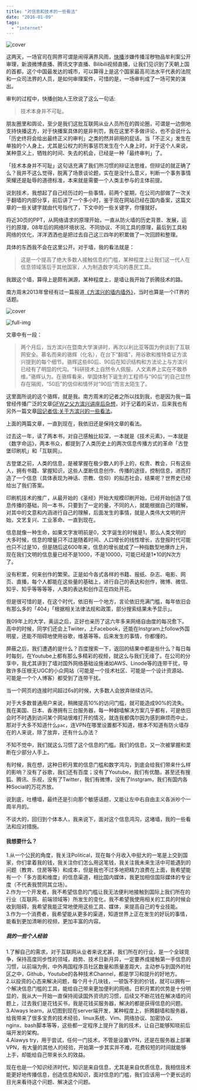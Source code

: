 ```yaml
---
title: "对信息和技术的一些看法"
date: "2016-01-09"
tags: 
  - "internet"
---
```


![cover](https://static.is26.com/blog/2016/01/info.jpg)

这两天，一场官司在网界可谓是闹得满界风雨，[快播](https://zh.wikipedia.org/wiki/%E5%BF%AB%E6%92%AD)涉嫌传播淫秽物品牟利案公开审理，新浪微博直播、腾讯文字直播、Bilibili视频直播，让我们见识到了天朝上国的首都，这个中国最发达的城市，可以算得上是这个国家最高司法水平代表的法院和一众司法界的人员，是如何审理案件，可惜的是，一场审判成了一场可笑的演出。

审判的过程中，快播创始人王欣说了这么一句话:

> 技术本身并不可耻。

朋友圈里和舆论，至少是我们这批互联网从业人员所在的舆论圈，可谓是一边倒地支持快播这方，对于快播案具体的是非判罚，我在这里不多做评论，也不会说什么「历史终将会给出最终正义的审判」之类的然并卵用的屁话，当「不正义」发生在单独的个人身上，尤其是公权力的刑事惩罚发生在个人身上时，对于这个人来说，某种意义上，牺牲的时间、失去的机会，已经是一种「最终审判」了。

「技术本身并不可耻」这句话充满了我们所习惯的辩证法思维，但辩证的就正确了么？我并不这么觉得，脱离了场景谈论题，实在是没什么意义，判断一个事务事情荣耀还是耻辱的道德标准，本来就是需要一个人类主参与的主体前提。

说到技术，我想起了自己经历过的一些事情，前两个星期，在公司内部做了一次关于翻墙的内部分享，前后讲了一个多小时，鉴于现在网站已经在国内备案，这篇文章的一些关键字就由代号指代了，下文中的一些关键字，你懂就好。

将近30页的PPT，从网络请求的原理开始，一直从防火墙的历史背景、发展，运行的原理，08年后的网络环境状况、不同协议、不同工具的原理，最后到工具和网络的优化，洋洋洒洒也是把过去自己这三四年的积累做了一次回顾和整理。

具体的东西我不会在这里公开。对于墙，我的看法就是：

> 这是一个提高了绝大多数人接触信息的门槛，某种程度上让我们这一代人在信息领域落后于其他国家，人为制造数字鸿沟的愚民工具。

我跟这个墙，算得上是颇有渊源，某种程度上，是墙让我开始了折腾技术的路。

南方周末2013年曾经有过一篇报道[《方滨兴的墙内墙外》](http://www.infzm.com/content/92480)，当时也算是一个IT界的话题。

![cover](https://static.is26.com/blog/2016/01/fbx.jpg)

![full-img](https://static.is26.com/blog/2016/01/fbx.jpg)

文章中有一段：

> 两个月后，当方滨兴在暨南大学演讲时，再次以利比亚等国为例谈到了互联网安全。慕名而来的骆辉（化名），在台下“翻墙”，用谷歌和推特查证方滨兴提到的每个细节。骆辉这些80后、90后在知识结构和方法论上与方滨兴已经有了明显的代沟。“科研技术上自然令人佩服，人文素养上实在不敢恭维。”骆辉认为。在骆辉看来，举国体制下诞生的工程师与“90后”的自己显然存在隔阂，“50后”的信仰和情怀对“90后”而言太陌生了。

这里面所说的这个骆辉，就是我。南方周末的记者之所以找到我，也是因为我一篇曾经传播广泛的文章[GFW之父方滨兴讲座后杂想](https://luolei.org/gfw/)，对于记着的采访，后来我也有另外一篇文章[回记者信:关于方滨兴的一些看法](https://luolei.org/about-fxck-fang-and-great-fire-wall/)。

上面的两篇文章，一直到现在，我依旧还是保持文章的看法。

过去这一年，读了两本书，对自己感触比较深，一本就是《技术元素》，一本就是《数字命运》，两本书众，都提到了人类历史上的两次信息传播方式的革命「古登堡印刷机」和「互联网」。

古登堡之前，人类的信息，是被掌握在极少数人的手上的，权贵、教会，只有这些人，拥有书籍、掌握知识，这些人垄断信息创作、传播的途径，控制信息，进而打造了一个信息（具体表现为神话、宗教、信仰）的拟态社会，结果呢？世界史已经给出了我们答案。

印刷机技术的推广，从最开始的《圣经》开始大规模印刷开始，已经开始创造了信息传播的基础，同一本书，只要到了一定的量，不同的人，就能根据自己的理解，对其中的文意和内涵进行自己的理解，后面发生的事情，就是人类伟大文明的开始，文艺复兴、工业革命、一直到现在。

信息就像一种生命，如果文字发明前是0，文字诞生的时候是1，那么人类文明的大多时候，信息的增量只不过是随着时间、人口增长的线性增长，古登报时代可能也只不过是10，但是随后这600年来，信息的增长就成了一种指数型地爆炸上升，现在我们文明的信息量已经不是1000，不是10000，可能已经是1\*10的N次方了。

没有积累，何来创作的繁荣。正是如今各式各样的书籍、报纸、杂志、电影、网页、直播，每个人都能在这些量的基础上，进行自己的表达和创作，微博、微信、知乎、知乎等等等等，人类的表达和创作正在四处开花。

但是很可惜的是，在这个时代，依旧有一个地方，言论依旧充满门槛，每年依旧会有那么多的「404」「根据相关法律法规和政策，部分搜索结果未予显示」。

我09年上的大学，奥运之后，正好也亲历了这六年多来网络自由度的每况愈下。高中的时候，同学们还会上Twiiter，上Facebook，还能在Instgram上follow外国明星，还能不阻碍地使用谷歌，维基等等。后来发生的事情，你都懂的。

屏蔽之后，我们遭遇的是什么？百度搜索一下，返回的结果中都是些什么？每日每时每刻，在Youtube上都有那么多精彩的视频，就这么与我们无缘了。在公司的分享中，我尤其讲到了墙对国外网络基础设施诸如AWS、Linode等的连带干扰，导致许多压根无UGC的小众网站（可能是一个技术社区、可能是一个设计资源站、可能是一个个人博客）都受到了连带干扰。

当一个网页的连接时间超过6s的时候，大多数人会放弃继续访问。

对于大多数普通用户来说，稍微提高10%的访问门槛，就可能造成90%的流失。我在美国、日本、香港拥有三台服务器，每一种翻墙解决方案几乎都有，可是依旧会时不时遇到访问某个网站很难打开的情况，就连我都偶尔因为感到麻烦而中止，那对于大多不知道什么`pac`，连VPN在哪里设置都不知道，根本不知道有防火墙存在的人来说，除了放弃，还有什么办法？

不知不觉中，我们就这么习惯了这个信息的门槛。我们的信息，又一次被掌握和垄断在少部分人手上。

有时候，我在想，这种日积月累的信息门槛和数字鸿沟，到底会给我们带来什么样的影响？没有了谷歌，我们还有百度；没有了Youtube，我们有优酷，甚至还有搜狐、腾讯、乐视，没有了Twitter，我们有微博，没有了Instgram，我们有国内各种Social的万花齐放。

说到底，吐槽墙，最终还是引向那个敏感话题，又能让左中右自由主义各派吵个一周半月的。

不谈大的，回归到个体本人，我来说下，面对这个信息鸿沟，这堵墙，我的一些看法和应对措施。

#### 我想要什么？

1.从一个公民的角度，我关注Political，现在每个月收入中挺大的一笔是上交到国家，你们拿着我的钱，我关注你们怎么用这笔钱，我关注我未来生活中可能遇到的问题（教育、住房等等）和成本，但是我也不过多地把精力浪费在上面，我希望能有一个「多方面和维度」的信息渠道，相比国内媒体，我更加相信国际媒体的专业度（不代表我赞同其立场）。  
2.作为一个开发者，我不希望信息的门槛让我无法便利地接触到国际上我们所在的行业（互联网、前端领域等）所发生的变化，我不希望我使用相关的工具的时候会收到阻碍，我希望我能正常地使用这些工具、媒体，来提高自己的专业技能。  
3.作为一个消费者，我希望能从更多的渠道，知道世界上正在发生的好玩的事情，能看到更加清晰的视频，更加丰富的内容。

##### 我的一些个人经验

1.了解自己的需求，对于互联网从业者来说尤甚，我们所在的行业，是一个全球竞争，保持高度同步性的领域，趋势、技术日新月异，一定要养成接触第一手信息的习惯，以前端为例，中外两国程序员社区数量和质量差距大，主动参与到国外的社区之中，Github，Youtube的各种技术Channel，都是学习和提升的好地方。  
2.以投资的心态来解决问题，每个月十几块钱，一顿饭不到的价钱，就可以拥有一个解决信息门槛的工具，能给自己带来更加便利的网络。日积月累的优势是十分明显的，我从大一开始一直保持阅读国外资讯的习惯，后续又不断花钱在解决墙的问题上，过去我们是花钱买书，我是花钱买服务器，解决的都是获得信息的问题。  
3.Always learn，从切图到现在server端开发，某种程度上，折腾翻墙和服务器，给我带来了很多宝贵的技术经验，linux系统、Vim、网络协议、加密协议、nginx、bash脚本等等，这些都一定程序上提升了我的技术，让自己能够知晓前后端开发的架构。  
4.Alawys try，用于尝试，任何一门技术，不管是设置VPN，还是在服务器上部署VPN，有大量的其他人的经验，开始第一步其实并不难，花费较短的时间就能够上手，却能给自己带来长久的效益。

现在也是一个知识经济时代，知识是来自信息，尤其是来自优质信息，我相信技术能更好地传播信息，创造信息和知识，面对信息的门槛，我们应该用一个更长远的目光来看待这个问题、解决这个问题。
